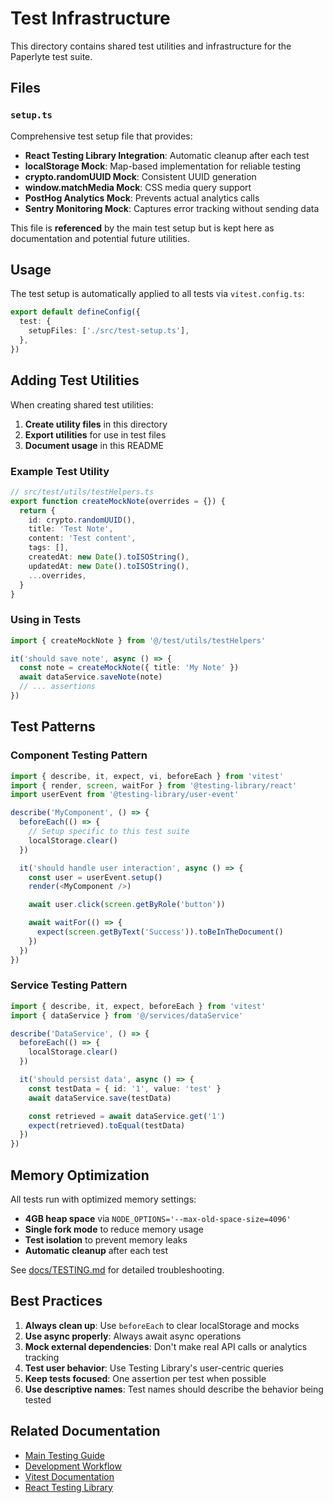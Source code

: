 # Test Infrastructure

This directory contains shared test utilities and infrastructure for the Paperlyte test suite.

## Files

### `setup.ts`

Comprehensive test setup file that provides:

- **React Testing Library Integration**: Automatic cleanup after each test
- **localStorage Mock**: Map-based implementation for reliable testing
- **crypto.randomUUID Mock**: Consistent UUID generation
- **window.matchMedia Mock**: CSS media query support
- **PostHog Analytics Mock**: Prevents actual analytics calls
- **Sentry Monitoring Mock**: Captures error tracking without sending data

This file is **referenced** by the main test setup but is kept here as documentation and potential future utilities.

## Usage

The test setup is automatically applied to all tests via `vitest.config.ts`:

```typescript
export default defineConfig({
  test: {
    setupFiles: ['./src/test-setup.ts'],
  },
})
```

## Adding Test Utilities

When creating shared test utilities:

1. **Create utility files** in this directory
2. **Export utilities** for use in test files
3. **Document usage** in this README

### Example Test Utility

```typescript
// src/test/utils/testHelpers.ts
export function createMockNote(overrides = {}) {
  return {
    id: crypto.randomUUID(),
    title: 'Test Note',
    content: 'Test content',
    tags: [],
    createdAt: new Date().toISOString(),
    updatedAt: new Date().toISOString(),
    ...overrides,
  }
}
```

### Using in Tests

```typescript
import { createMockNote } from '@/test/utils/testHelpers'

it('should save note', async () => {
  const note = createMockNote({ title: 'My Note' })
  await dataService.saveNote(note)
  // ... assertions
})
```

## Test Patterns

### Component Testing Pattern

```typescript
import { describe, it, expect, vi, beforeEach } from 'vitest'
import { render, screen, waitFor } from '@testing-library/react'
import userEvent from '@testing-library/user-event'

describe('MyComponent', () => {
  beforeEach(() => {
    // Setup specific to this test suite
    localStorage.clear()
  })

  it('should handle user interaction', async () => {
    const user = userEvent.setup()
    render(<MyComponent />)

    await user.click(screen.getByRole('button'))

    await waitFor(() => {
      expect(screen.getByText('Success')).toBeInTheDocument()
    })
  })
})
```

### Service Testing Pattern

```typescript
import { describe, it, expect, beforeEach } from 'vitest'
import { dataService } from '@/services/dataService'

describe('DataService', () => {
  beforeEach(() => {
    localStorage.clear()
  })

  it('should persist data', async () => {
    const testData = { id: '1', value: 'test' }
    await dataService.save(testData)

    const retrieved = await dataService.get('1')
    expect(retrieved).toEqual(testData)
  })
})
```

## Memory Optimization

All tests run with optimized memory settings:

- **4GB heap space** via `NODE_OPTIONS='--max-old-space-size=4096'`
- **Single fork mode** to reduce memory usage
- **Test isolation** to prevent memory leaks
- **Automatic cleanup** after each test

See [docs/TESTING.md](../../docs/TESTING.md) for detailed troubleshooting.

## Best Practices

1. **Always clean up**: Use `beforeEach` to clear localStorage and mocks
2. **Use async properly**: Always await async operations
3. **Mock external dependencies**: Don't make real API calls or analytics tracking
4. **Test user behavior**: Use Testing Library's user-centric queries
5. **Keep tests focused**: One assertion per test when possible
6. **Use descriptive names**: Test names should describe the behavior being tested

## Related Documentation

- [Main Testing Guide](../../docs/TESTING.md)
- [Development Workflow](../../docs/development-workflow.md)
- [Vitest Documentation](https://vitest.dev/)
- [React Testing Library](https://testing-library.com/react)
